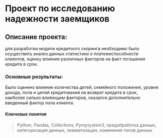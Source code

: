 # Проект по исследованию надежности заемщиков 

## Описание проекта: 
для разработки модели кредитного скоринга необходимо было осуществить анализ данных статистики о платежеспособности клиентов, оценку влияния различных факторов на факт погашения кредита в срок. 

### Основные результаты:
Было оценено влияние количества детей, семейного положения, уровня дохода, пола и целей кредитования на возврат кредита в срок, наиболее сильно влияющим факторов, оказался дополнительно введенный фактор пола клиента.

#### _Ключевые понятия_
> Python, Pandas, Collections, Pymysystem3, предобработка данных, категоризация данных, лемматизация, изменение типов данных 